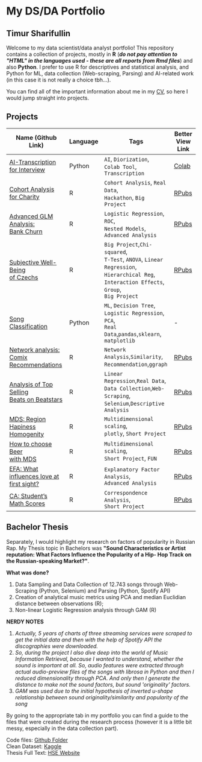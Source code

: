 # My DS/DA Portfolio
## Timur Sharifullin

Welcome to my data scientist/data analyst portfolio! This repository contains a collection of projects, mostly in **R** (***do not pay attention to "HTML" in the languages ​​used - these are all reports from Rmd files***) and also **Python**. I prefer to use R for descriptives and statistical analysis, and Python for ML, data collection (Web-scraping, Parsing) and AI-related work (in this case it is not really a choice tbh...). 

You can find all of the important information about me in my [CV](https://drive.google.com/file/d/11XiCNp62MQCrbYL68lCBQmrZm67Rt0IC/view?usp=sharing), so here I would jump straight into projects.

## Projects

| Name (Github Link) | Language | Tags | Better View Link |
| --- | --- | --- | --- |
| [AI-Transcription for Interview](https://github.com/tim-toothed/Portfolio_Projects/tree/b08b076cc87508f48e0e0ff10028139cb69bdf77/Python/AI_Transcription)| Python | `AI`, `Diorization`,<br> `Colab Tool`, `Transcription`| [Colab](https://colab.research.google.com/drive/1crLzZJYKfN39SdnNhH4OWAP53NDRgDYH?usp=sharing) |
| [Cohort Analysis for Charity](https://github.com/tim-toothed/Portfolio_Projects/tree/b08b076cc87508f48e0e0ff10028139cb69bdf77/R/Cohort_Analysis) | R | `Cohort Analysis`, `Real Data`,<br> `Hackathon`, `Big Project` | [RPubs](http://rpubs.com/tim_toothed/1121354) |
| [Advanced GLM Analysis:<br>Bank Churn](https://github.com/tim-toothed/Portfolio_Projects/tree/b08b076cc87508f48e0e0ff10028139cb69bdf77/R/Binary_Logistic_Regression-Churn_Prediction) | R | `Logistic Regression`, `ROC`,<br>`Nested Models`, <br>`Advanced Analysis` | [RPubs](https://rpubs.com/tim_toothed/1121357) | 
| [Subjective Well-Being<br>of Czechs](https://github.com/tim-toothed/Portfolio_Projects/tree/b08b076cc87508f48e0e0ff10028139cb69bdf77/R/Well-Being_of_Chezchs) | R | `Big Project`,`Chi-squared`,<br>`T-Test`, `ANOVA`, `Linear`<br>`Regression`, `Hierarchical Reg`,<br>`Interaction Effects`, `Group`,<br>`Big Project`| [RPubs](https://rpubs.com/tim_toothed/1122909) |
| [Song Classification](https://github.com/tim-toothed/Portfolio_Projects/tree/b08b076cc87508f48e0e0ff10028139cb69bdf77/Python/Song_Classification) | Python | `ML`, `Decision Tree`, <br>`Logistic Regression`, `PCA`,<br>`Real Data`,`pandas`,`sklearn`,<br>`matplotlib` | - |
| [Network analysis: Comix<br>Recommendations](https://github.com/tim-toothed/Portfolio_Projects/tree/19db06a15f1e012bf43b879483c60af82e95c044/R/Comix_Rec) | R | `Network Analysis`,`Similarity`,<br>`Recommendation`,`ggraph` | [RPubs](https://rpubs.com/tim_toothed/1122885) |
| [Analysis of Top Selling<br>Beats on Beatstars](https://github.com/tim-toothed/Portfolio_Projects/tree/19db06a15f1e012bf43b879483c60af82e95c044/R/Beatstars_Success) | R | `Linear Regression`,`Real Data`,<br>`Data Collection`,`Web-Scraping`,<br>`Selenium`,`Descriptive Analysis` | [RPubs](https://rpubs.com/tim_toothed/1121360) |
| [MDS: Region Hapiness<br>Homogenity](https://github.com/tim-toothed/Portfolio_Projects/tree/b08b076cc87508f48e0e0ff10028139cb69bdf77/R/MDS-Happiness) | R | `Multidimensional scaling`, <br>`plotly`, `Short Project` | [RPubs](https://rpubs.com/tim_toothed/mds_happiness) |
| [How to choose Beer<br>with MDS](https://github.com/tim-toothed/Portfolio_Projects/tree/b08b076cc87508f48e0e0ff10028139cb69bdf77/R/MDS-Beer) | R | `Multidimensional scaling`,<br> `Short Project`, `FUN` | [RPubs](https://rpubs.com/tim_toothed/1121367) |
| [EFA: What influences love at first sight?](https://github.com/tim-toothed/Portfolio_Projects/tree/b08b076cc87508f48e0e0ff10028139cb69bdf77/R/EFA_Speed_Dating) | R | `Explanatory Factor Analysis`,<br>`Advanced Analysis` | [RPubs](https://rpubs.com/tim_toothed/1123186) |
| [CA: Student’s<br>Math Scores](https://github.com/tim-toothed/Portfolio_Projects/tree/b08b076cc87508f48e0e0ff10028139cb69bdf77/R/CA-Students_Math_Score) | R | `Correspondence Analysis`,<br> `Short Project`| [RPubs](https://rpubs.com/tim_toothed/1122900) |

## Bachelor Thesis

Separately, I would highlight my research on factors of popularity in Russian Rap. My Thesis topic in Bachelors was **"Sound Сharacteristics or Artist reputation: What Factors Influence the Popularity of a Hip- Hop Track on the Russian-speaking Market?"**.

**What was done?**  
1. Data Sampling and Data Collection of 12.743 songs through Web- Scraping (Python, Selenium) and Parsing (Python, Spotify API)
2. Creation of analytical music metrics using PCA and median Euclidian distance between
observations (R);
3. Non-linear Logistic Regression analysis through GAM (R)

**NERDY NOTES**
1. *Actually, 5 years of charts of three streaming services were scraped to get the initial data and then with the help of Spotify API the discographies were downloaded.*   
2. *So, during the project I also dive deep into the world of Music Information Retrieval, because I wanted to understand, whether the sound is important at all. So, audio features were extracted through actual audio-preview files of the songs with librosa in Python and then I reduced dimensionality through PCA. And only then I generate the distance to make not the sound factors, but sound 'originality' factors.*  
3. *GAM was used due to the initial hypothesis of inverted u-shape relationship between sound originality/similarity and popularity of the song* 

By going to the appropriate tab in my portfolio you can find a guide to the files that were created during the research process (however it is a little bit messy, especially in the data collection part).

Code files: [Github Folder](https://github.com/tim-toothed/Portfolio_Projects/tree/0dc03b9e207243219547716e6e19ebb9cd4aff41/Thesis)   
Clean Dataset: [Kaggle](https://www.kaggle.com/datasets/timursharifullindata/russian-rap-2017-2022-dataset)   
Thesis Full Text: [HSE Website](https://spb.hse.ru/en/ba/soc/students/diplomas/835759635)



